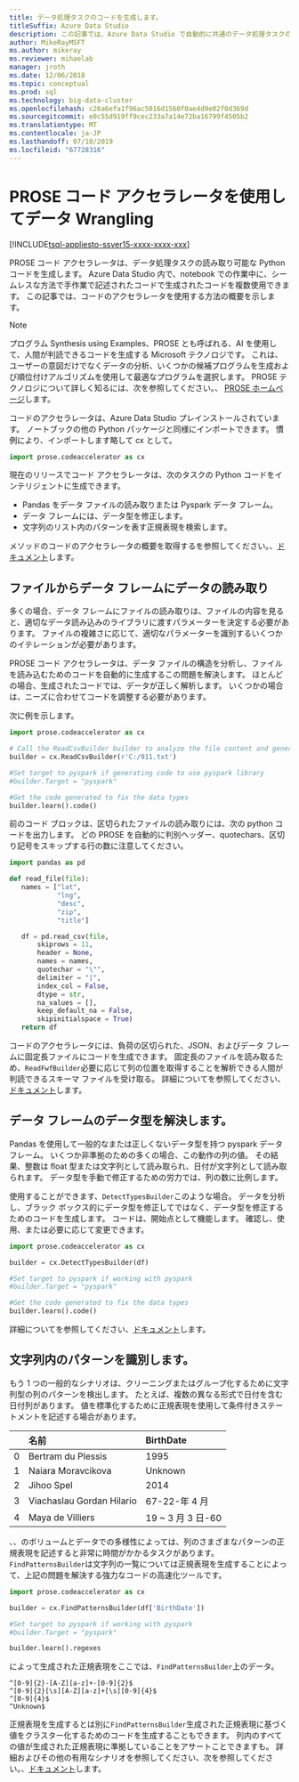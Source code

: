 ```yaml
---
title: データ処理タスクのコードを生成します。
titleSuffix: Azure Data Studio
description: この記事では、Azure Data Studio で自動的に共通のデータ処理タスクのコードを生成する、PROSE コード アクセラレータを使用する方法について説明します。
author: MikeRayMSFT
ms.author: mikeray
ms.reviewer: mihaelab
manager: jroth
ms.date: 12/06/2018
ms.topic: conceptual
ms.prod: sql
ms.technology: big-data-cluster
ms.openlocfilehash: c26a6efa1f96ac5016d1560f0ae4d9e02f0d369d
ms.sourcegitcommit: e0c55d919ff9cec233a7a14e72ba16799f4505b2
ms.translationtype: MT
ms.contentlocale: ja-JP
ms.lasthandoff: 07/10/2019
ms.locfileid: "67728316"
---
```

# <a name="data-wrangling-using-prose-code-accelerator"></a>PROSE コード アクセラレータを使用してデータ Wrangling

[!INCLUDE[tsql-appliesto-ssver15-xxxx-xxxx-xxx](../includes/tsql-appliesto-ssver15-xxxx-xxxx-xxx.md)]

PROSE コード アクセラレータは、データ処理タスクの読み取り可能な Python コードを生成します。 Azure Data Studio 内で、notebook での作業中に、シームレスな方法で手作業で記述されたコードで生成されたコードを複数使用できます。 この記事では、コードのアクセラレータを使用する方法の概要を示します。

 > [!NOTE]
 > プログラム Synthesis using Examples、PROSE とも呼ばれる、AI を使用して、人間が判読できるコードを生成する Microsoft テクノロジです。 これは、ユーザーの意図だけでなくデータの分析、いくつかの候補プログラムを生成および順位付けアルゴリズムを使用して最適なプログラムを選択します。 PROSE テクノロジについて詳しく知るには、次を参照してください。、 [PROSE ホームページ](https://microsoft.github.io/prose/)します。

コードのアクセラレータは、Azure Data Studio プレインストールされています。 ノートブックの他の Python パッケージと同様にインポートできます。 慣例により、インポートします略して cx として。

```python
import prose.codeaccelerator as cx
```

現在のリリースでコード アクセラレータは、次のタスクの Python コードをインテリジェントに生成できます。

- Pandas をデータ ファイルの読み取りまたは Pyspark データ フレーム。
- データ フレームには、データ型を修正します。
- 文字列のリスト内のパターンを表す正規表現を検索します。

メソッドのコードのアクセラレータの概要を取得するを参照してください。、[ドキュメント](https://aka.ms/prose-codeaccelerator-overview)します。

## <a name="reading-data-from-a-file-to-a-dataframe"></a>ファイルからデータ フレームにデータの読み取り

多くの場合、データ フレームにファイルの読み取りは、ファイルの内容を見ると、適切なデータ読み込みのライブラリに渡すパラメーターを決定する必要があります。 ファイルの複雑さに応じて、適切なパラメーターを識別するいくつかのイテレーションが必要があります。

PROSE コード アクセラレータは、データ ファイルの構造を分析し、ファイルを読み込むためのコードを自動的に生成するこの問題を解決します。 ほとんどの場合、生成されたコードでは、データが正しく解析します。 いくつかの場合は、ニーズに合わせてコードを調整する必要があります。

次に例を示します。

 ```python
import prose.codeaccelerator as cx

# Call the ReadCsvBuilder builder to analyze the file content and generate code to load it
builder = cx.ReadCsvBuilder(r'C:/911.txt')

#Set target to pyspark if generating code to use pyspark library
#builder.Target = "pyspark"

#Get the code generated to fix the data types
builder.learn().code()
 ```

前のコード ブロックは、区切られたファイルの読み取りには、次の python コードを出力します。 どの PROSE を自動的に判別ヘッダー、quotechars、区切り記号をスキップする行の数に注意してください。

 ```python
import pandas as pd

def read_file(file):
    names = ["lat",
             "lng",
             "desc",
             "zip",
             "title"]

    df = pd.read_csv(file,
        skiprows = 11,
        header = None,
        names = names,
        quotechar = "\"",
        delimiter = "|",
        index_col = False,
        dtype = str,
        na_values = [],
        keep_default_na = False,
        skipinitialspace = True)
    return df
 ```

コードのアクセラレータには、負荷の区切られた、JSON、およびデータ フレームに固定長ファイルにコードを生成できます。 固定長のファイルを読み取るため、`ReadFwfBuilder`必要に応じて列の位置を取得することを解析できる人間が判読できるスキーマ ファイルを受け取る。 詳細についてを参照してください、[ドキュメント](https://aka.ms/prose-codeaccelerator-docs)します。

## <a name="fixing-data-types-in-a-dataframe"></a>データ フレームのデータ型を解決します。

Pandas を使用して一般的なまたは正しくないデータ型を持つ pyspark データ フレーム。 いくつか非準拠のための多くの場合、この動作の列の値。 その結果、整数は float 型または文字列として読み取られ、日付が文字列として読み取られます。 データ型を手動で修正するための労力では、列の数に比例します。

使用することができます、`DetectTypesBuilder`このような場合。 データを分析し、ブラック ボックス的にデータ型を修正してではなく、データ型を修正するためのコードを生成します。 コードは、開始点として機能します。 確認し、使用、または必要に応じて変更できます。

```python
import prose.codeaccelerator as cx

builder = cx.DetectTypesBuilder(df)

#Set target to pyspark if working with pyspark
#builder.Target = "pyspark"

#Get the code generated to fix the data types
builder.learn().code()
```

詳細についてを参照してください、[ドキュメント](https://aka.ms/prose-codeaccelerator-fixtypes)します。

## <a name="identifying-patterns-in-strings"></a>文字列内のパターンを識別します。

もう 1 つの一般的なシナリオは、クリーニングまたはグループ化するために文字列型の列のパターンを検出します。 たとえば、複数の異なる形式で日付を含む日付列があります。 値を標準化するために正規表現を使用して条件付きステートメントを記述する場合があります。


|   |名前                      |BirthDate      |
|---|:-------------------------|:--------------|
| 0 |Bertram du Plessis        |1995           |
| 1 |Naiara Moravcikova        |Unknown        |
| 2 |Jihoo Spel                |2014           |
| 3 |Viachaslau Gordan Hilario |67-22-年 4 月      |
| 4 |Maya de Villiers          |19 ~ 3 月 3 日-60      |

、、のボリュームとデータでの多様性によっては、列のさまざまなパターンの正規表現を記述すると非常に時間がかかるタスクがあります。 `FindPatternsBuilder`は文字列の一覧については正規表現を生成することによって、上記の問題を解決する強力なコードの高速化ツールです。

```python
import prose.codeaccelerator as cx

builder = cx.FindPatternsBuilder(df['BirthDate'])

#Set target to pyspark if working with pyspark
#builder.Target = "pyspark"

builder.learn().regexes
```

によって生成された正規表現をここでは、`FindPatternsBuilder`上のデータ。

```
^[0-9]{2}-[A-Z][a-z]+-[0-9]{2}$
^[0-9]{2}[\s][A-Z][a-z]+[\s][0-9]{4}$
^[0-9]{4}$
^Unknown$
```

正規表現を生成するとは別に`FindPatternsBuilder`生成された正規表現に基づく値をクラスター化するためのコードを生成することもできます。 列内のすべての値が生成された正規表現に準拠していることをアサートことできますも。 詳細およびその他の有用なシナリオを参照してください、次を参照してください。、[ドキュメント](https://aka.ms/prose-codeaccelerator-findpatterns)します。

